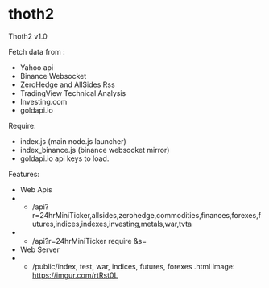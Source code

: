 # thoth2

Thoth2 v1.0

Fetch data from :
- Yahoo api
- Binance Websocket
- ZeroHedge and AllSides Rss
- TradingView Technical Analysis
- Investing.com
- goldapi.io

Require:
- index.js (main node.js launcher)
- index_binance.js (binance websocket mirror)
- goldapi.io api keys
 to load.
 
 Features:
 - Web Apis
 - - /api?r=24hrMiniTicker,allsides,zerohedge,commodities,finances,forexes,futures,indices,indexes,investing,metals,war,tvta
 - - /api?r=24hrMiniTicker require &s=<symbol>
 - Web Server
 - - /public/index, test, war, indices, futures, forexes .html
 image: https://imgur.com/rtRst0L

